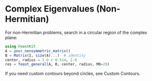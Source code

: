 # Complex Eigenvalues (Non-Hermitian)

For non-Hermitian problems, search in a circular region of the complex plane:

```julia
using FeastKit
A = your_nonsymmetric_matrix()
B = Matrix(I, size(A)...)  # identity
center, radius = 1.0 + 0.5im, 2.0
res = feast_general(A, B, center, radius, M0=20)
```

If you need custom contours beyond circles, see Custom Contours.
